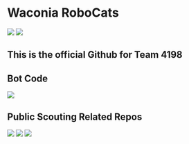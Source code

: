 # Waconia RoboCats 
<body>
<p>
 <a href="https://www.team4198.org" alt="Contributors">
        <img src="https://img.shields.io/badge/Website-team4198.org-purple?style=for-the-badge" /></a>
   <a href="https://twitter.com/robocats_4198" alt="Contributors">
        <img src="https://img.shields.io/twitter/follow/robocats_4198?style=social&logo=twitter" /></a>
<!-- <img source="https://img.shields.io/badge/Website-Here-purple?style=for-the-badge" /> -->
    
</p>

## This is the official Github for Team 4198
<!-- You can find our website [here](https://www.team4198.org/) -->

## Bot Code

<a href="https://github.com/4198-Programmers/Charged-Up-2023" alt="2023 Bot Code">
        <img src="https://img.shields.io/badge/Bot Code-Repo-7289da?style=for-the-badge" /></a>
        
## Public Scouting Related Repos

<p>
<a href="https://github.com/4198-Programmers/MeanScout_4198" alt="Contributors">
        <img src="https://img.shields.io/badge/Meanscout-Repo-7289da?style=for-the-badge" /></a>
<a href="https://github.com/4198-Programmers/MeanScout_4198" alt="Contributors">
        <img src="https://img.shields.io/badge/Meanscout Api-Repo-7289da?style=for-the-badge" /></a>
<a href="https://github.com/4198-Programmers/MeanScout_4198" alt="Contributors">
        <img src="https://img.shields.io/badge/Vilescout-Repo-7289da?style=for-the-badge" /></a>
</p>

  
</body>
<!--

**Here are some ideas to get you started:**

🙋‍♀️ A short introduction - what is your organization all about?
🌈 Contribution guidelines - how can the community get involved?
👩‍💻 Useful resources - where can the community find your docs? Is there anything else the community should know?
🍿 Fun facts - what does your team eat for breakfast?
🧙 Remember, you can do mighty things with the power of [Markdown](https://docs.github.com/github/writing-on-github/getting-started-with-writing-and-formatting-on-github/basic-writing-and-formatting-syntax)
-->
